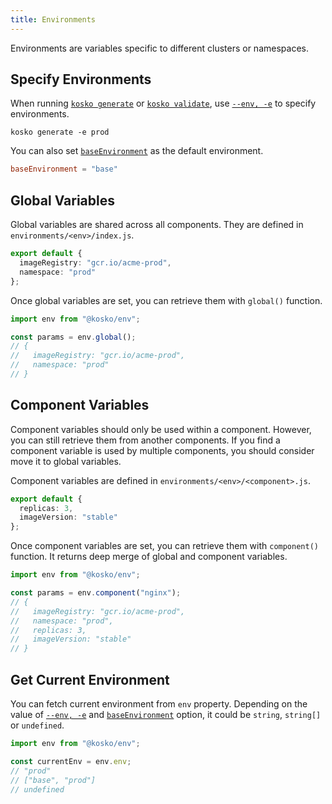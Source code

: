 ```yaml
---
title: Environments
---
```


Environments are variables specific to different clusters or namespaces.

## Specify Environments

When running [`kosko generate`](../cli/generate.mdx) or [`kosko validate`](../cli/validate.md), use [`--env, -e`](../cli/generate.mdx#--env--e) to specify environments.

```shell
kosko generate -e prod
```

You can also set [`baseEnvironment`](../configuration.mdx#baseenvironment) as the default environment.

```toml title="kosko.toml"
baseEnvironment = "base"
```

## Global Variables

Global variables are shared across all components. They are defined in `environments/<env>/index.js`.

```ts ts2js title="environments/prod/index.js"
export default {
  imageRegistry: "gcr.io/acme-prod",
  namespace: "prod"
};
```

Once global variables are set, you can retrieve them with `global()` function.

```ts ts2js
import env from "@kosko/env";

const params = env.global();
// {
//   imageRegistry: "gcr.io/acme-prod",
//   namespace: "prod"
// }
```

## Component Variables

Component variables should only be used within a component. However, you can still retrieve them from another components. If you find a component variable is used by multiple components, you should consider move it to global variables.

Component variables are defined in `environments/<env>/<component>.js`.

```ts ts2js title="environments/prod/nginx.js"
export default {
  replicas: 3,
  imageVersion: "stable"
};
```

Once component variables are set, you can retrieve them with `component()` function. It returns deep merge of global and component variables.

```ts ts2js
import env from "@kosko/env";

const params = env.component("nginx");
// {
//   imageRegistry: "gcr.io/acme-prod",
//   namespace: "prod",
//   replicas: 3,
//   imageVersion: "stable"
// }
```

## Get Current Environment

You can fetch current environment from `env` property. Depending on the value of [`--env, -e`](../cli/generate.mdx#--env--e) and [`baseEnvironment`](../configuration.mdx#baseenvironment) option, it could be `string`, `string[]` or `undefined`.

```ts ts2js
import env from "@kosko/env";

const currentEnv = env.env;
// "prod"
// ["base", "prod"]
// undefined
```

